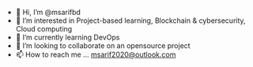 - 👋 Hi, I’m @msarifbd
- 👀 I’m interested in Project-based learning, Blockchain & cybersecurity, Cloud computing
- 🌱 I’m currently learning DevOps
- 💞️ I’m looking to collaborate on an opensource project
- 📫 How to reach me ... msarif2020@outlook.com

<!---
msarifbd/msarifbd is a ✨ special ✨ repository because its `README.md` (this file) appears on your GitHub profile.
You can click the Preview link to take a look at your changes.
--->
